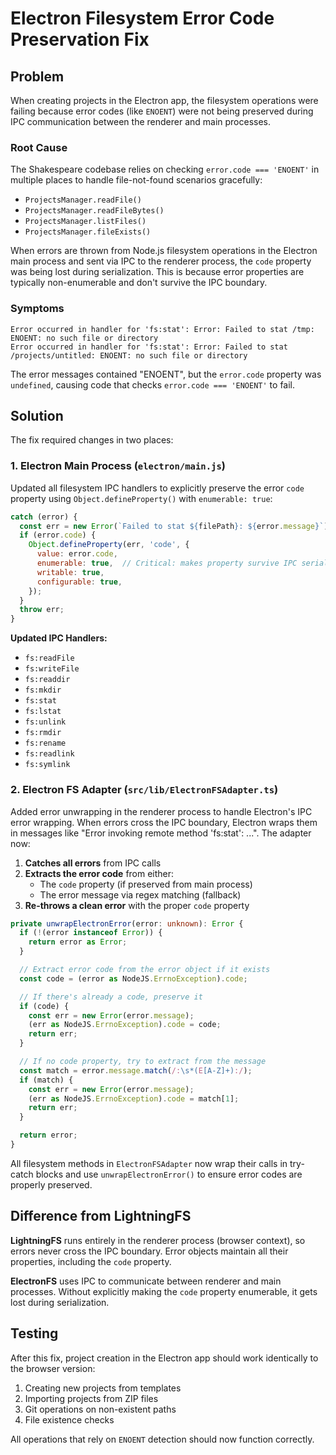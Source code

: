 # Electron Filesystem Error Code Preservation Fix

## Problem

When creating projects in the Electron app, the filesystem operations were failing because error codes (like `ENOENT`) were not being preserved during IPC communication between the renderer and main processes.

### Root Cause

The Shakespeare codebase relies on checking `error.code === 'ENOENT'` in multiple places to handle file-not-found scenarios gracefully:

- `ProjectsManager.readFile()`
- `ProjectsManager.readFileBytes()`
- `ProjectsManager.listFiles()`
- `ProjectsManager.fileExists()`

When errors are thrown from Node.js filesystem operations in the Electron main process and sent via IPC to the renderer process, the `code` property was being lost during serialization. This is because error properties are typically non-enumerable and don't survive the IPC boundary.

### Symptoms

```
Error occurred in handler for 'fs:stat': Error: Failed to stat /tmp: ENOENT: no such file or directory
Error occurred in handler for 'fs:stat': Error: Failed to stat /projects/untitled: ENOENT: no such file or directory
```

The error messages contained "ENOENT", but the `error.code` property was `undefined`, causing code that checks `error.code === 'ENOENT'` to fail.

## Solution

The fix required changes in two places:

### 1. Electron Main Process (`electron/main.js`)

Updated all filesystem IPC handlers to explicitly preserve the error `code` property using `Object.defineProperty()` with `enumerable: true`:

```javascript
catch (error) {
  const err = new Error(`Failed to stat ${filePath}: ${error.message}`);
  if (error.code) {
    Object.defineProperty(err, 'code', {
      value: error.code,
      enumerable: true,  // Critical: makes property survive IPC serialization
      writable: true,
      configurable: true,
    });
  }
  throw err;
}
```

**Updated IPC Handlers:**
- `fs:readFile`
- `fs:writeFile`
- `fs:readdir`
- `fs:mkdir`
- `fs:stat`
- `fs:lstat`
- `fs:unlink`
- `fs:rmdir`
- `fs:rename`
- `fs:readlink`
- `fs:symlink`

### 2. Electron FS Adapter (`src/lib/ElectronFSAdapter.ts`)

Added error unwrapping in the renderer process to handle Electron's IPC error wrapping. When errors cross the IPC boundary, Electron wraps them in messages like "Error invoking remote method 'fs:stat': ...". The adapter now:

1. **Catches all errors** from IPC calls
2. **Extracts the error code** from either:
   - The `code` property (if preserved from main process)
   - The error message via regex matching (fallback)
3. **Re-throws a clean error** with the proper `code` property

```typescript
private unwrapElectronError(error: unknown): Error {
  if (!(error instanceof Error)) {
    return error as Error;
  }

  // Extract error code from the error object if it exists
  const code = (error as NodeJS.ErrnoException).code;

  // If there's already a code, preserve it
  if (code) {
    const err = new Error(error.message);
    (err as NodeJS.ErrnoException).code = code;
    return err;
  }

  // If no code property, try to extract from the message
  const match = error.message.match(/:\s*(E[A-Z]+):/);
  if (match) {
    const err = new Error(error.message);
    (err as NodeJS.ErrnoException).code = match[1];
    return err;
  }

  return error;
}
```

All filesystem methods in `ElectronFSAdapter` now wrap their calls in try-catch blocks and use `unwrapElectronError()` to ensure error codes are properly preserved.

## Difference from LightningFS

**LightningFS** runs entirely in the renderer process (browser context), so errors never cross the IPC boundary. Error objects maintain all their properties, including the `code` property.

**ElectronFS** uses IPC to communicate between renderer and main processes. Without explicitly making the `code` property enumerable, it gets lost during serialization.

## Testing

After this fix, project creation in the Electron app should work identically to the browser version:

1. Creating new projects from templates
2. Importing projects from ZIP files
3. Git operations on non-existent paths
4. File existence checks

All operations that rely on `ENOENT` detection should now function correctly.
